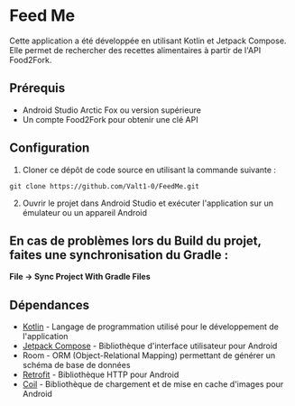 # Feed Me

Cette application a été développée en utilisant Kotlin et Jetpack Compose. Elle permet de rechercher
des recettes alimentaires à partir de l'API Food2Fork.

## Prérequis

- Android Studio Arctic Fox ou version supérieure
- Un compte Food2Fork pour obtenir une clé API

## Configuration

1. Cloner ce dépôt de code source en utilisant la commande suivante :

```
git clone https://github.com/Valt1-0/FeedMe.git
```

2. Ouvrir le projet dans Android Studio et exécuter l'application sur un émulateur ou un appareil
   Android
   
## En cas de problèmes lors du Build du projet, faites une synchronisation du Gradle : 

**File -> Sync Project With Gradle Files**
   
   

## Dépendances

<!-- -   <img alt="Kotlin" src="https://img.shields.io/badge/Kotlin-0095D5?&style=for-the-badge&logo=kotlin&logoColor=white" /> -->

- [Kotlin](https://kotlinlang.org/) - Langage de programmation utilisé pour le développement de
  l'application
- [Jetpack Compose](https://developer.android.com/jetpack/compose) - Bibliothèque d'interface
  utilisateur pour Android
- Room - ORM (Object-Relational Mapping) permettant de générer un schéma de base de données
- [Retrofit](https://square.github.io/retrofit/) - Bibliothèque HTTP pour Android
- [Coil](https://coil-kt.github.io/coil/getting_started/) - Bibliothèque de chargement et de mise en
  cache
  d'images pour Android
